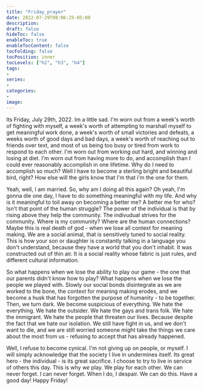 ```yaml
---
title: "Friday_prayer"
date: 2022-07-29T08:06:25-05:00
description:
draft: false
hideToc: false
enableToc: true
enableTocContent: false
tocFolding: false
tocPosition: inner
tocLevels: ["h2", "h3", "h4"]
tags:
-
series:
-
categories:
-
image:
---
```

Its Friday, July 29th, 2022.  Im a little sad.  I'm worn out from a week's worth of fighting with myself, a week's worth of attempting to marshall myself to get meaningful work done, a week's worth of small victories and defeats, a weeks worth of good days and bad days, a week's worth of reaching out to friends over text, and most of us being too busy or tired from work to respond to each other.  I'm worn out from working out hard, and winning and losing at diet.  I'm worn out from having more to do, and accomplish than I could ever reasonably accomplish in one lifetime.   Why do I need to accomplish so much?  Well I have to become a sterling bright and beautiful bird, right?  How else will the girls know that I'm that i'm the one for them.
 
Yeah, well, I am married.  So, why am I doing all this again?  Oh yeah, I'm gonna die one day, I have to do something meaningful with my life.  And why is it meaningful to toil away on becoming a better me?  A better me for who? Isn't that point of the human struggle?  The power of the individual is that by rising above they help the community.  The indivudual strives for the community.  Where is my community?  Where are the human connections?  Maybe this is real death of god - when we lose all context for meaning making.  We are a social animal, that is sensitively tuned to social reality.  This is how your son or daughter is constantly talking in a language you don't understand, because they have a world that you don't inhabit.  It was constructed out of thin air.  It is a social reality whose fabric is just rules, and different cultural information.

So what happens when we lose the ability to play our game - the one that our parents didn't know how to play?  What happens when we lose the people we played with. Slowly our social bonds disintegrate as we are worked to the bone, the context for meaning making erodes, and we become a husk that has forgotten the purpose of humanity - to be together.  Then, we turn dark.  We become suspicious of everything.  We hate the everything.  We hate the outsider.  We hate the gays and trans folk.  We hate the immigrant.  We hate the people that threaten our lives.  Because despite the fact that we hate our isolation.  We still have fight in us, and we don't want to die, and we are still worried someone might take the things we care about the most from us - refusing to accept that has already happened. 

Well, I refuse to become cynical.  I'm not giving up on people, or myself.  I will simply acknowledge that the society I live in undermines itself.  Its great hero - the individual - is its great sacrifice.  I choose to try to live in service of others this day. This is why *we* play.  We play for each other.  We can never forget.  I can never forget.  When I do, I despair. We can do this.  Have a good day!  Happy Friday!